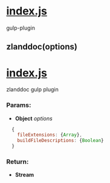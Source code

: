 

<!-- Start index.js -->

# [index.js](index.js)  

gulp-plugin

## zlanddoc(options)

# [index.js](index.js)  

zlanddoc gulp plugin

### Params:

* **Object** *options* 
```javascript
  {
    fileExtensions: {Array},
    buildFileDescriptions: {Boolean}
  }
```

### Return:

* **Stream** 

<!-- End index.js -->

